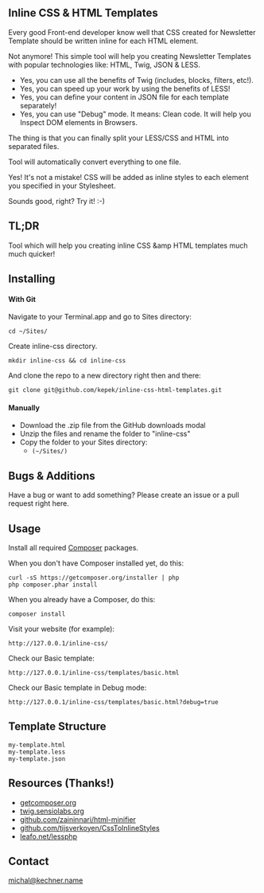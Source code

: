 ## Inline CSS &amp; HTML Templates

Every good Front-end developer know well that CSS created for Newsletter Template should be written inline for each HTML element.

Not anymore! This simple tool will help you creating Newsletter Templates with popular technologies like: HTML, Twig, JSON &amp; LESS.

- Yes, you can use all the benefits of Twig (includes, blocks, filters, etc!).
- Yes, you can speed up your work by using the benefits of LESS!
- Yes, you can define your content in JSON file for each template separately!
- Yes, you can use "Debug" mode. It means: Clean code. It will help you Inspect DOM elements in Browsers.

The thing is that you can finally split your LESS/CSS and HTML into separated files.

Tool will automatically convert everything to one file.

Yes! It's not a mistake! CSS will be added as inline styles to each element you specified in your Stylesheet.

Sounds good, right? Try it! :-)

TL;DR
----------

Tool which will help you creating inline CSS &amp HTML templates much much quicker!

Installing
----------

#### With Git
Navigate to your Terminal.app and go to Sites directory:

	cd ~/Sites/

Create inline-css directory.

	mkdir inline-css && cd inline-css

And clone the repo to a new directory right then and there:

	git clone git@github.com/kepek/inline-css-html-templates.git

#### Manually
* Download the .zip file from the GitHub downloads modal
* Unzip the files and rename the folder to "inline-css"
* Copy the folder to your Sites directory:
	- `(~/Sites/)`

Bugs &amp; Additions
----------------

Have a bug or want to add something? Please create an issue or a pull request right here.

Usage
------------

Install all required [Composer](https://getcomposer.org/) packages.

When you don't have Composer installed yet, do this:

	curl -sS https://getcomposer.org/installer | php
	php composer.phar install

When you already have a Composer, do this:

	composer install

Visit your website (for example):

	http://127.0.0.1/inline-css/

Check our Basic template:

	http://127.0.0.1/inline-css/templates/basic.html

Check our Basic template in Debug mode:

	http://127.0.0.1/inline-css/templates/basic.html?debug=true

Template Structure
------------

	my-template.html
	my-template.less
	my-template.json

Resources (Thanks!)
----------
* [getcomposer.org](https://getcomposer.org/)
* [twig.sensiolabs.org](http://twig.sensiolabs.org/)
* [github.com/zaininnari/html-minifier](https://github.com/zaininnari/html-minifier)
* [github.com/tijsverkoyen/CssToInlineStyles](https://github.com/tijsverkoyen/CssToInlineStyles)
* [leafo.net/lessphp](https://leafo.net/lessphp/)

Contact
------------
[michal@kechner.name](mailto:michal@kechner.name)
